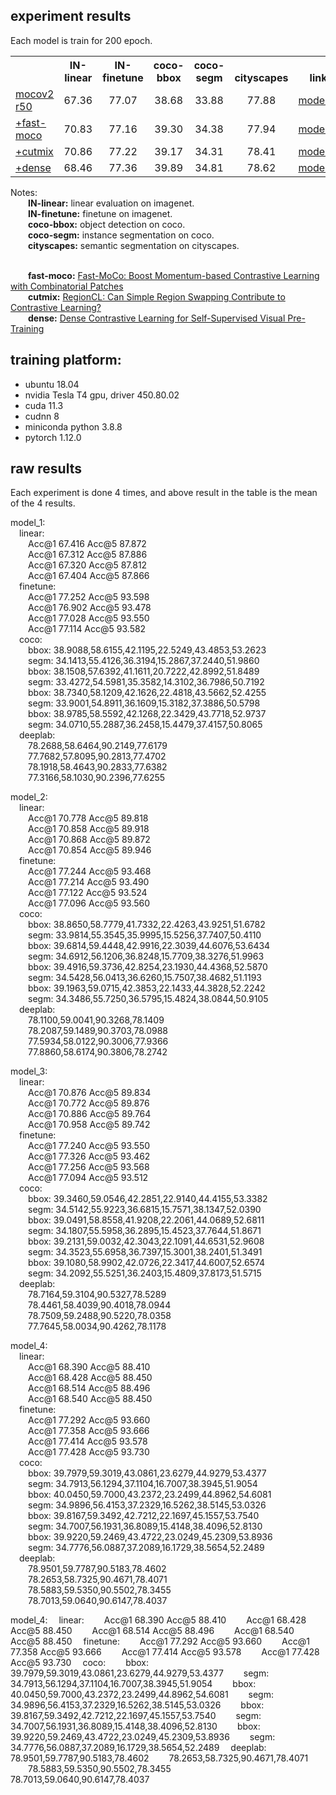 
## experiment results

Each model is train for 200 epoch.  

<table><tbody>
<!-- START TABLE -->
<!-- TABLE HEADER -->
<th valign="bottom"></th>
<th valign="bottom">IN-linear</th>
<th valign="bottom">IN-finetune</th>
<th valign="bottom">coco-bbox</th>
<th valign="bottom">coco-segm</th>
<th valign="bottom">cityscapes</th>
<th valign="bottom">link</th>
<!-- TABLE BODY -->

<tr><td align="left"><a href="https://arxiv.org/abs/2003.04297">mocov2 r50</a></td>
<td align="center">67.36</td>
<td align="center">77.07</td>
<td align="center">38.68</td>
<td align="center">33.88</td>
<td align="center">77.88</td>
<td align="center"><a href="https://github.com/CoinCheung/SelfSup/releases/download/0.0.0/selfsup-model_1.tar">model_1</a></td>
</tr>

<tr><td align="left"><a href="https://arxiv.org/abs/2207.08220">+fast-moco</a></td>
<td align="center">70.83</td>
<td align="center">77.16</td>
<td align="center">39.30</td>
<td align="center">34.38</td>
<td align="center">77.94</td>
<td align="center"><a href="https://github.com/CoinCheung/SelfSup/releases/download/0.0.0/selfsup-model_2.tar">model_2</a></td>
</tr>

<tr><td align="left"><a href="https://arxiv.org/abs/2111.12309">+cutmix</a></td>
<td align="center">70.86</td>
<td align="center">77.22</td>
<td align="center">39.17</td>
<td align="center">34.31</td>
<td align="center">78.41</td>
<td align="center"><a href="https://github.com/CoinCheung/SelfSup/releases/download/0.0.0/selfsup-model_3.tar">model_3</a></td>
</tr>

<tr><td align="left"><a href="https://arxiv.org/abs/2011.09157">+dense</a></td>
<td align="center">68.46</td>
<td align="center">77.36</td>
<td align="center">39.89</td>
<td align="center">34.81</td>
<td align="center">78.62</td>
<td align="center"><a href="https://github.com/CoinCheung/SelfSup/releases/download/0.0.0/selfsup-model_4.tar">model_4</a></td>
</tr>
</tbody></table>


Notes:   
&#8195;&#8195;**IN-linear:**  linear evaluation on imagenet.   
&#8195;&#8195;**IN-finetune:**  finetune on imagenet.   
&#8195;&#8195;**coco-bbox:**  object detection on coco.   
&#8195;&#8195;**coco-segm:**  instance segmentation on coco.  
&#8195;&#8195;**cityscapes:**  semantic segmentation on cityscapes.   
&nbsp;

&#8195;&#8195;**fast-moco:**  [Fast-MoCo: Boost Momentum-based Contrastive Learning with Combinatorial Patches](https://arxiv.org/abs/2207.08220)  
&#8195;&#8195;**cutmix:**  [RegionCL: Can Simple Region Swapping Contribute to Contrastive Learning?](https://arxiv.org/abs/2111.12309)  
&#8195;&#8195;**dense:**  [Dense Contrastive Learning for Self-Supervised Visual Pre-Training](https://arxiv.org/abs/2011.09157)  


## training platform: 

* ubuntu 18.04
* nvidia Tesla T4 gpu, driver 450.80.02
* cuda 11.3
* cudnn 8
* miniconda python 3.8.8
* pytorch 1.12.0




## raw results
Each experiment is done 4 times, and above result in the table is the mean of the 4 results.  


model_1:   
&#8195;linear:  
&#8195;&#8195;Acc@1 67.416 Acc@5 87.872  
&#8195;&#8195;Acc@1 67.312 Acc@5 87.886  
&#8195;&#8195;Acc@1 67.320 Acc@5 87.812  
&#8195;&#8195;Acc@1 67.404 Acc@5 87.866  
&#8195;finetune:  
&#8195;&#8195;Acc@1 77.252 Acc@5 93.598  
&#8195;&#8195;Acc@1 76.902 Acc@5 93.478  
&#8195;&#8195;Acc@1 77.028 Acc@5 93.550  
&#8195;&#8195;Acc@1 77.114 Acc@5 93.582  
&#8195;coco:  
&#8195;&#8195;bbox: 38.9088,58.6155,42.1195,22.5249,43.4853,53.2623  
&#8195;&#8195;segm: 34.1413,55.4126,36.3194,15.2867,37.2440,51.9860  
&#8195;&#8195;bbox: 38.1508,57.6392,41.1611,20.7222,42.8992,51.8489  
&#8195;&#8195;segm: 33.4272,54.5981,35.3582,14.3102,36.7986,50.7192  
&#8195;&#8195;bbox: 38.7340,58.1209,42.1626,22.4818,43.5662,52.4255  
&#8195;&#8195;segm: 33.9001,54.8911,36.1609,15.3182,37.3886,50.5798  
&#8195;&#8195;bbox: 38.9785,58.5592,42.1268,22.3429,43.7718,52.9737  
&#8195;&#8195;segm: 34.0710,55.2887,36.2458,15.4479,37.4157,50.8065  
&#8195;deeplab:  
&#8195;&#8195;78.2688,58.6464,90.2149,77.6179  
&#8195;&#8195;77.7682,57.8095,90.2813,77.4702  
&#8195;&#8195;78.1918,58.4643,90.2833,77.6382  
&#8195;&#8195;77.3166,58.1030,90.2396,77.6255  
   
model_2:   
&#8195;linear:  
&#8195;&#8195;Acc@1 70.778 Acc@5 89.818  
&#8195;&#8195;Acc@1 70.858 Acc@5 89.918  
&#8195;&#8195;Acc@1 70.868 Acc@5 89.872  
&#8195;&#8195;Acc@1 70.854 Acc@5 89.946  
&#8195;finetune:  
&#8195;&#8195;Acc@1 77.244 Acc@5 93.468  
&#8195;&#8195;Acc@1 77.214 Acc@5 93.490  
&#8195;&#8195;Acc@1 77.122 Acc@5 93.524  
&#8195;&#8195;Acc@1 77.096 Acc@5 93.560  
&#8195;coco:  
&#8195;&#8195;bbox: 38.8650,58.7779,41.7332,22.4263,43.9251,51.6782  
&#8195;&#8195;segm: 33.9814,55.3545,35.9995,15.5256,37.7407,50.4110  
&#8195;&#8195;bbox: 39.6814,59.4448,42.9916,22.3039,44.6076,53.6434  
&#8195;&#8195;segm: 34.6912,56.1206,36.8248,15.7709,38.3276,51.9963  
&#8195;&#8195;bbox: 39.4916,59.3736,42.8254,23.1930,44.4368,52.5870  
&#8195;&#8195;segm: 34.5428,56.0413,36.6260,15.7507,38.4682,51.1193  
&#8195;&#8195;bbox: 39.1963,59.0715,42.3853,22.1433,44.3828,52.2242  
&#8195;&#8195;segm: 34.3486,55.7250,36.5795,15.4824,38.0844,50.9105  
&#8195;deeplab:  
&#8195;&#8195;78.1100,59.0041,90.3268,78.1409   
&#8195;&#8195;78.2087,59.1489,90.3703,78.0988  
&#8195;&#8195;77.5934,58.0122,90.3006,77.9366  
&#8195;&#8195;77.8860,58.6174,90.3806,78.2742  
    

model_3:   
&#8195;linear:  
&#8195;&#8195;Acc@1 70.876 Acc@5 89.834  
&#8195;&#8195;Acc@1 70.772 Acc@5 89.876   
&#8195;&#8195;Acc@1 70.886 Acc@5 89.764  
&#8195;&#8195;Acc@1 70.958 Acc@5 89.742  
&#8195;finetune:  
&#8195;&#8195;Acc@1 77.240 Acc@5 93.550   
&#8195;&#8195;Acc@1 77.326 Acc@5 93.462  
&#8195;&#8195;Acc@1 77.256 Acc@5 93.568  
&#8195;&#8195;Acc@1 77.094 Acc@5 93.512  
&#8195;coco:  
&#8195;&#8195;bbox: 39.3460,59.0546,42.2851,22.9140,44.4155,53.3382  
&#8195;&#8195;segm: 34.5142,55.9223,36.6815,15.7571,38.1347,52.0390  
&#8195;&#8195;bbox: 39.0491,58.8558,41.9208,22.2061,44.0689,52.6811  
&#8195;&#8195;segm: 34.1807,55.5958,36.2895,15.4523,37.7644,51.8671  
&#8195;&#8195;bbox: 39.2131,59.0032,42.3043,22.1091,44.6531,52.9608  
&#8195;&#8195;segm: 34.3523,55.6958,36.7397,15.3001,38.2401,51.3491  
&#8195;&#8195;bbox: 39.1080,58.9902,42.0726,22.3417,44.6007,52.6574  
&#8195;&#8195;segm: 34.2092,55.5251,36.2403,15.4809,37.8173,51.5715  
&#8195;deeplab:  
&#8195;&#8195;78.7164,59.3104,90.5327,78.5289  
&#8195;&#8195;78.4461,58.4039,90.4018,78.0944  
&#8195;&#8195;78.7509,59.2488,90.5220,78.0358  
&#8195;&#8195;77.7645,58.0034,90.4262,78.1178  


model_4:  
&#8195;linear:  
&#8195;&#8195;Acc@1 68.390 Acc@5 88.410  
&#8195;&#8195;Acc@1 68.428 Acc@5 88.450  
&#8195;&#8195;Acc@1 68.514 Acc@5 88.496  
&#8195;&#8195;Acc@1 68.540 Acc@5 88.450  
&#8195;finetune:  
&#8195;&#8195;Acc@1 77.292 Acc@5 93.660  
&#8195;&#8195;Acc@1 77.358 Acc@5 93.666  
&#8195;&#8195;Acc@1 77.414 Acc@5 93.578  
&#8195;&#8195;Acc@1 77.428 Acc@5 93.730  
&#8195;coco:  
&#8195;&#8195;bbox: 39.7979,59.3019,43.0861,23.6279,44.9279,53.4377  
&#8195;&#8195;segm: 34.7913,56.1294,37.1104,16.7007,38.3945,51.9054  
&#8195;&#8195;bbox: 40.0450,59.7000,43.2372,23.2499,44.8962,54.6081  
&#8195;&#8195;segm: 34.9896,56.4153,37.2329,16.5262,38.5145,53.0326  
&#8195;&#8195;bbox: 39.8167,59.3492,42.7212,22.1697,45.1557,53.7540  
&#8195;&#8195;segm: 34.7007,56.1931,36.8089,15.4148,38.4096,52.8130  
&#8195;&#8195;bbox: 39.9220,59.2469,43.4722,23.0249,45.2309,53.8936  
&#8195;&#8195;segm: 34.7776,56.0887,37.2089,16.1729,38.5654,52.2489  
&#8195;deeplab:  
&#8195;&#8195;78.9501,59.7787,90.5183,78.4602  
&#8195;&#8195;78.2653,58.7325,90.4671,78.4071  
&#8195;&#8195;78.5883,59.5350,90.5502,78.3455  
&#8195;&#8195;78.7013,59.0640,90.6147,78.4037  

model_4: 
&#8195;linear:
&#8195;&#8195;Acc@1 68.390 Acc@5 88.410
&#8195;&#8195;Acc@1 68.428 Acc@5 88.450
&#8195;&#8195;Acc@1 68.514 Acc@5 88.496
&#8195;&#8195;Acc@1 68.540 Acc@5 88.450
&#8195;finetune:
&#8195;&#8195;Acc@1 77.292 Acc@5 93.660
&#8195;&#8195;Acc@1 77.358 Acc@5 93.666
&#8195;&#8195;Acc@1 77.414 Acc@5 93.578
&#8195;&#8195;Acc@1 77.428 Acc@5 93.730
&#8195;coco:
&#8195;&#8195;bbox: 39.7979,59.3019,43.0861,23.6279,44.9279,53.4377
&#8195;&#8195;segm: 34.7913,56.1294,37.1104,16.7007,38.3945,51.9054
&#8195;&#8195;bbox: 40.0450,59.7000,43.2372,23.2499,44.8962,54.6081
&#8195;&#8195;segm: 34.9896,56.4153,37.2329,16.5262,38.5145,53.0326
&#8195;&#8195;bbox: 39.8167,59.3492,42.7212,22.1697,45.1557,53.7540
&#8195;&#8195;segm: 34.7007,56.1931,36.8089,15.4148,38.4096,52.8130
&#8195;&#8195;bbox: 39.9220,59.2469,43.4722,23.0249,45.2309,53.8936
&#8195;&#8195;segm: 34.7776,56.0887,37.2089,16.1729,38.5654,52.2489
&#8195;deeplab:
&#8195;&#8195;78.9501,59.7787,90.5183,78.4602
&#8195;&#8195;78.2653,58.7325,90.4671,78.4071
&#8195;&#8195;78.5883,59.5350,90.5502,78.3455
&#8195;&#8195;78.7013,59.0640,90.6147,78.4037

